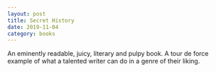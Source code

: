 ```yaml
---
layout: post
title: Secret History
date: 2019-11-04
category: books
---
```


An eminently readable, juicy, literary and pulpy book. A tour de force example of what a talented writer can do in a genre of their liking.